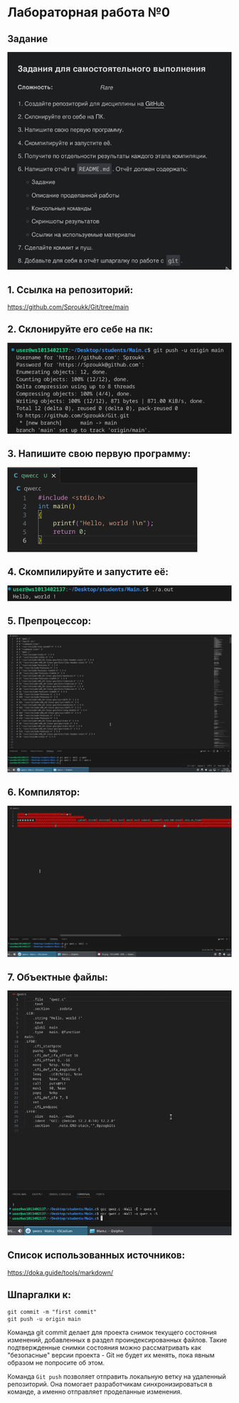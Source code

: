 # Лабораторная работа №0
## Задание 

![Alt text](Zadanie1.png)

## 1. Ссылка на репозиторий:
https://github.com/Sproukk/Git/tree/main

## 2. Склонируйте его себе на пк:
![Alt text](token.png)

## 3. Напишите свою первую программу:
![Alt text](program.png)

## 4. Скомпилируйте и запустите её:

![Alt text](hellowrld.png)

## 5. Препроцессор:

![Alt text](33.png)

## 6. Компилятор:

![Alt text](red.png)

## 7. Объектные файлы:

![Alt text](data.png)


## Список использованных источников:
https://doka.guide/tools/markdown/

## Шпаргалки к:
```shell
git commit -m "first commit"
git push -u origin main
```

Команда git commit делает для проекта снимок текущего состояния изменений, добавленных в раздел проиндексированных файлов. Такие подтвержденные снимки состояния можно рассматривать как "безопасные" версии проекта - Git не будет их менять, пока явным образом не попросите об этом.

Команда ```Git push``` позволяет отправить локальную ветку на удаленный репозиторий. Она помогает разработчикам синхронизироваться в команде, а именно отправляет проделанные изменения.






